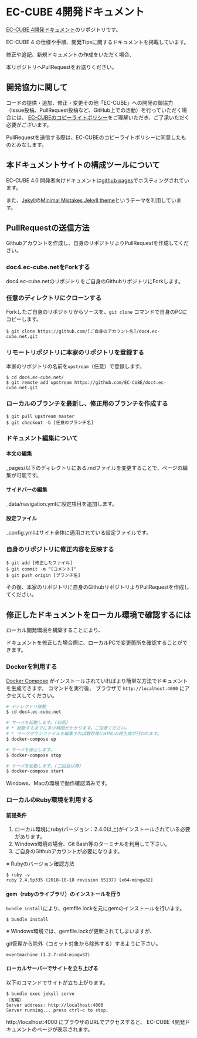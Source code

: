 # EC-CUBE 4開発ドキュメント

[EC-CUBE 4開発ドキュメント](https://doc4.ec-cube.net/)のリポジトリです。

EC-CUBE 4 の仕様や手順、開発Tipsに関するドキュメントを掲載しています。

修正や追記、新規ドキュメントの作成をいただく場合、

本リポジトリへPullRequestをお送りください。


## 開発協力に関して

コードの提供・追加、修正・変更その他「EC-CUBE」への開発の御協力（Issue投稿、PullRequest投稿など、GitHub上での活動）を行っていただく場合には、
[EC-CUBEのコピーライトポリシー](https://github.com/EC-CUBE/ec-cube/wiki/EC-CUBE%E3%81%AE%E3%82%B3%E3%83%94%E3%83%BC%E3%83%A9%E3%82%A4%E3%83%88%E3%83%9D%E3%83%AA%E3%82%B7%E3%83%BC)をご理解いただき、ご了承いただく必要がございます。

PullRequestを送信する際は、EC-CUBEのコピーライトポリシーに同意したものとみなします。

## 本ドキュメントサイトの構成ツールについて

EC-CUBE 4.0 開発者向けドキュメントは[github pages](https://pages.github.com/)でホスティングされています。

また、[Jekyll](http://jekyllrb-ja.github.io/)の[Minimal Mistakes Jekyll theme](https://mmistakes.github.io/minimal-mistakes/)というテーマを利用しています。

## PullRequestの送信方法

Githubアカウントを作成し、自身のリポジトリよりPullRequestを作成してください。

### doc4.ec-cube.netをForkする

doc4.ec-cube.netのリポジトリをご自身のGithubリポジトリにForkします。

### 任意のディレクトリにクローンする

Forkしたご自身のリポジトリからソースを、`git clone` コマンドで自身のPCにコピーします。

```
$ git clone https://github.com/[ご自身のアカウント名]/doc4.ec-cube.net.git
```

### リモートリポジトリに本家のリポジトリを登録する

本家のリポジトリの名前を`upstream`（任意）で登録します。

```
$ cd doc4.ec-cube.net/
$ git remote add upstream https://github.com/EC-CUBE/doc4.ec-cube.net.git
```

### ローカルのブランチを最新し、修正用のブランチを作成する
```
$ git pull upstream master
$ git checkout -b [任意のブランチ名]
```

### ドキュメント編集について

#### 本文の編集

_pages/以下のディレクトリにある.mdファイルを変更することで、ページの編集が可能です。

#### サイドバーの編集

_data/navigation.ymlに設定項目を追加します。

#### 設定ファイル

_config.ymlはサイト全体に適用されている設定ファイルです。

### 自身のリポジトリに修正内容を反映する

```
$ git add [修正したファイル]
$ git commit -m "[コメント]"
$ git push origin [ブランチ名]
```

その後、本家のリポジトリに自身のGithubリポジトリよりPullRequestを作成してください。



## 修正したドキュメントをローカル環境で確認するには

ローカル開発環境を構築することにより、

ドキュメントを修正した場合際に、ローカルPCで変更箇所を確認することができます。

### Dockerを利用する

[Docker Compose](http://docs.docker.jp/compose/toc.html) がインストールされていればより簡単な方法でドキュメントを生成できます。
コマンドを実行後、 ブラウザで `http://localhost:4000` にアクセスしてください。

```bash
# ディレクトリ移動
$ cd doc4.ec-cube.net

# サーバを起動します。(初回)
# * 起動するまでに多少時間がかかります。ご注意ください。
# * マークダウンファイルを編集すれば数秒後にHTMLの再生成が行われます。
$ docker-compose up

# サーバを停止します。
$ docker-compose stop

# サーバを起動します。(二回目以降)
$ docker-compose start
```

Windows、Macの環境で動作確認済みです。

### ローカルのRuby環境を利用する

#### 前提条件

1. ローカル環境にruby(バージョン：2.4.0以上)がインストールされている必要があります。
2. Windows環境の場合、Git Bash等のターミナルを利用して下さい。
3. ご自身のGithubアカウントが必要になります。

※ Rubyのバージョン確認方法

```
$ ruby -v
ruby 2.4.5p335 (2018-10-18 revision 65137) [x64-mingw32]
```

#### gem（rubyのライブラリ）のインストールを行う

`bundle install`により、gemfile.lockを元にgemのインストールを行います。

```
$ bundle install
```

※ Windows環境では、gemfile.lockが更新されてしまいますが、

git管理から除外（コミット対象から除外する）するように下さい。

```
eventmachine (1.2.7-x64-mingw32)
```
#### ローカルサーバーでサイトを立ち上げる

以下のコマンドでサイトが立ち上がります。

```
$ bundle exec jekyll serve
（省略）
Server address: http://localhost:4000
Server running... press ctrl-c to stop.
```

http://localhost:4000 にブラウザのURLでアクセスすると、
EC-CUBE 4開発ドキュメントのページが表示されます。
